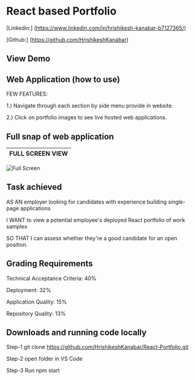 # React based Portfolio

[Linkedin:] (https://www.linkedin.com/in/hrishikesh-kanabar-b7127365/)

[Github:] (https://github.com/HrishikeshKanabar)

## View Demo



## Web Application (how to use)

FEW FEATURES:

1.) Navigate through each section by side menu provide in website.

2.) Click on portfolio images to see live hosted web applications.

## Full snap of web application

FULL SCREEN VIEW         |  
:--------------------------------:|
![Full Screen]()

## Task achieved

AS AN employer looking for candidates with experience building single-page applications

I WANT to view a potential employee's deployed React portfolio of work samples

SO THAT I can assess whether they're a good candidate for an open position.

## Grading Requirements

Technical Acceptance Criteria: 40%

Deployment: 32%

Application Quality: 15%

Repository Quality: 13%

## Downloads and running code locally

Step-1 git clone  https://github.com/HrishikeshKanabar/React-Portfolio.git

Step-2 open folder in VS Code 

Step-3 Run npm start


